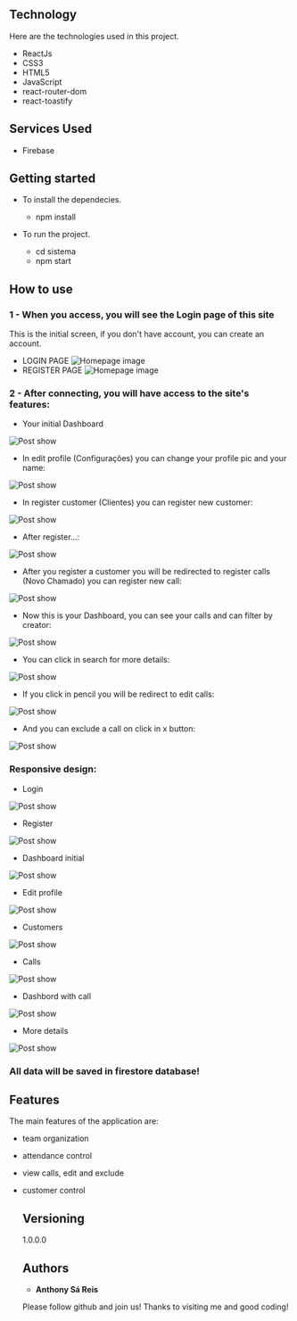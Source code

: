 ## Technology 

Here are the technologies used in this project.

* ReactJs 
* CSS3
* HTML5
* JavaScript
* react-router-dom
* react-toastify

## Services Used
* Firebase


## Getting started

* To install the dependecies.
  - npm install
  
* To run the project.
  - cd sistema
  - npm start

## How to use

### 1 - When you access, you will see the Login page of this site

This is the initial screen, if you don't have account, you can create an account.
  
  - LOGIN PAGE
![Homepage image](https://github.com/AnthonySaReis/SistemaChamados/blob/main/src/fator/login.png)
  - REGISTER PAGE
![Homepage image](https://github.com/AnthonySaReis/SistemaChamados/blob/main/src/fator/registro.png)

### 2 - After connecting, you will have access to the site's features:
 - Your initial Dashboard
  
![Post show](https://github.com/AnthonySaReis/SistemaChamados/blob/main/src/fator/dashboardInicial.png)

- In edit profile (Configurações) you can change your profile pic and your name: 

![Post show](https://github.com/AnthonySaReis/SistemaChamados/blob/main/src/fator/configuraçõesPerfil.png)

- In register customer (Clientes) you can register new customer:

![Post show](https://github.com/AnthonySaReis/SistemaChamados/blob/main/src/fator/registrarCliente.png)

- After register...:

![Post show](https://github.com/AnthonySaReis/SistemaChamados/blob/main/src/fator/clientesCadastrados.png)

- After you register a customer you will be redirected to register calls (Novo Chamado) you can register new call:

![Post show](https://github.com/AnthonySaReis/SistemaChamados/blob/main/src/fator/registrarChamado.png)

- Now this is your Dashboard, you can see your calls and can filter by creator:

![Post show](https://github.com/AnthonySaReis/SistemaChamados/blob/main/src/fator/dashboardMiddle.png)

- You can click in search for more details:

![Post show](https://github.com/AnthonySaReis/SistemaChamados/blob/main/src/fator/detalhes.png)

- If you click in pencil you will be redirect to edit calls:

![Post show](https://github.com/AnthonySaReis/SistemaChamados/blob/main/src/fator/editarChamado.png)

- And you can exclude a call on click in x button:

![Post show](https://github.com/AnthonySaReis/SistemaChamados/blob/main/src/fator/chamadoDeletado.png)

### Responsive design:
- Login

![Post show](https://github.com/AnthonySaReis/SistemaChamados/blob/main/src/fator/mobileLogin.png)

- Register

![Post show](https://github.com/AnthonySaReis/SistemaChamados/blob/main/src/fator/mobileRegister.png)

- Dashboard initial

![Post show](https://github.com/AnthonySaReis/SistemaChamados/blob/main/src/fator/mobileDashboardInitial.png)

- Edit profile

![Post show](https://github.com/AnthonySaReis/SistemaChamados/blob/main/src/fator/mobileConfigs.png)


- Customers

![Post show](https://github.com/AnthonySaReis/SistemaChamados/blob/main/src/fator/mobileCostumers.png)

- Calls

![Post show](https://github.com/AnthonySaReis/SistemaChamados/blob/main/src/fator/mobileCall.png)

- Dashbord with call

![Post show](https://github.com/AnthonySaReis/SistemaChamados/blob/main/src/fator/mobileDashboardMiddle.png)

- More details

![Post show](https://github.com/AnthonySaReis/SistemaChamados/blob/main/src/fator/mobileDetail.png)


### All data will be saved in firestore database!

## Features

The main features of the application are:
- team organization
- attendance control
- view calls, edit and exclude
- customer control

  ## Versioning

  1.0.0.0


  ## Authors

  * **Anthony Sá Reis** 

  Please follow github and join us!
  Thanks to visiting me and good coding!
